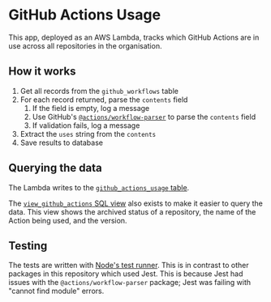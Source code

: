 # GitHub Actions Usage

This app, deployed as an AWS Lambda, tracks which GitHub Actions are in use across all repositories in the organisation.

## How it works

1. Get all records from the `github_workflows` table
2. For each record returned, parse the `contents` field
   1. If the field is empty, log a message
   2. Use GitHub's [`@actions/workflow-parser`](https://github.com/actions/languageservices/tree/main/workflow-parser) to parse the `contents` field
   3. If validation fails, log a message
3. Extract the `uses` string from the `contents`
4. Save results to database

## Querying the data

The Lambda writes to the [`github_actions_usage` table](../common/prisma/migrations/20240222201635_guardian_github_actions_usage/migration.sql).

The [`view_github_actions` SQL view](../common/prisma/migrations/20240222201635_guardian_github_actions_usage/migration.sql) also exists
to make it easier to query the data.
This view shows the archived status of a repository, the name of the Action being used, and the version.

## Testing

The tests are written with [Node's test runner](https://nodejs.org/api/test.html).
This is in contrast to other packages in this repository which used Jest.
This is because Jest had issues with the `@actions/workflow-parser` package;
Jest was failing with "cannot find module" errors.
